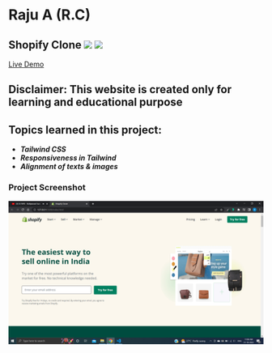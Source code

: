 # Raju A (R.C)

## Shopify Clone ![](https://img.shields.io/badge/Clone-Project-red) ![](https://img.shields.io/badge/Technlogies-HTML%2FTAILWIND-blue)

[Live Demo](https://shopify-clone-2.netlify.app/)

## Disclaimer: This website is created only for learning and educational purpose

## Topics learned in this project:

- **_Tailwind CSS_**
- **_Responsiveness in Tailwind_**
- **_Alignment of texts & images_**

### Project Screenshot

![screenshot](/screenshot.png)
